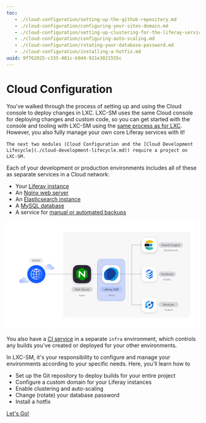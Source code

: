 ```yaml
---
toc:
   - ./cloud-configuration/setting-up-the-github-repository.md
   - ./cloud-configuration/configuring-your-sites-domain.md
   - ./cloud-configuration/setting-up-clustering-for-the-liferay-service.md
   - ./cloud-configuration/configuring-auto-scaling.md
   - ./cloud-configuration/rotating-your-database-password.md
   - ./cloud-configuration/installing-a-hotfix.md
uuid: 9f762025-c335-481c-b9d4-921e3021555c
---
```

# Cloud Configuration

You've walked through the process of setting up and using the Cloud console to deploy changes in LXC. LXC-SM uses the same Cloud console for deploying changes and custom code, so you can get started with the console and tooling with LXC-SM using the [same process as for LXC](./setting-up-your-cloud-project.md). However, you also fully manage your own core Liferay services with it! 

```{note}
The next two modules (Cloud Configuration and the [Cloud Development Lifecycle](./cloud-development-lifecycle.md)) require a project on LXC-SM.
```

Each of your development or production environments includes all of these as separate services in a Cloud network:

* Your [Liferay instance](https://learn.liferay.com/w/liferay-cloud/using-the-liferay-dxp-service)
* An [Nginx web server](https://learn.liferay.com/w/liferay-cloud/platform-services/web-server-service)
* An [Elasticsearch instance](https://learn.liferay.com/w/liferay-cloud/platform-services/search-service)
* A [MySQL database](https://learn.liferay.com/w/liferay-cloud/platform-services/database-service/database-service)
* A service for [manual or automated backups](https://learn.liferay.com/w/liferay-cloud/platform-services/backup-service/backup-service-overview)

![Each environment has these services managed in a separate cloud network.](./cloud-configuration/images/01.png)

You also have a [CI service](https://learn.liferay.com/w/liferay-cloud/platform-services/continuous-integration) in a separate `infra` environment, which controls any builds you've created or deployed for your other environments.

In LXC-SM, it's your responsibility to configure and manage your environments according to your specific needs. Here, you'll learn how to

* Set up the Git repository to deploy builds for your entire project
* Configure a custom domain for your Liferay instances
* Enable clustering and auto-scaling
* Change (rotate) your database password
* Install a hotfix

[Let's Go!](./cloud-configuration/accessing-the-liferay-cloud-console.md)
